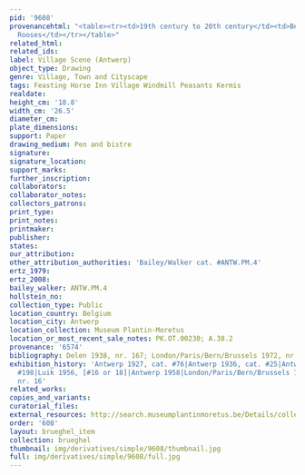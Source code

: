 ```yaml
---
pid: '9608'
provenancehtml: "<table><tr><td>19th century to 20th century</td><td>Belgium Antwerp</td><td>Max
  Rooses</td></tr></table>"
related_html:
related_ids:
label: Village Scene (Antwerp)
object_type: Drawing
genre: Village, Town and Cityscape
tags: Feasting Horse Inn Village Windmill Peasants Kermis
realdate:
height_cm: '18.8'
width_cm: '26.5'
diameter_cm:
plate_dimensions:
support: Paper
drawing_medium: Pen and bistre
signature:
signature_location:
support_marks:
further_inscription:
collaborators:
collaborator_notes:
collectors_patrons:
print_type:
print_notes:
printmaker:
publisher:
states:
our_attribution:
other_attribution_authorities: 'Bailey/Walker cat. #ANTW.PM.4'
ertz_1979:
ertz_2008:
bailey_walker: ANTW.PM.4
hollstein_no:
collection_type: Public
location_country: Belgium
location_city: Antwerp
location_collection: Museum Plantin-Moretus
location_or_most_recent_sale_notes: PK.OT.00230; A.38.2
provenance: '6574'
bibliography: Delen 1938, nr. 167; London/Paris/Bern/Brussels 1972, nr. 16, note 5
exhibition_history: 'Antwerp 1927, cat. #76|Antwerp 1936, cat. #25|Antwerp 1955, cat.
  #198|Luik 1956, [#16 or 18]|Antwerp 1958|London/Paris/Bern/Brussels 1972, under
  nr. 16'
related_works:
copies_and_variants:
curatorial_files:
external_resources: http://search.museumplantinmoretus.be/Details/collect/276962
order: '608'
layout: brueghel_item
collection: brueghel
thumbnail: img/derivatives/simple/9608/thumbnail.jpg
full: img/derivatives/simple/9608/full.jpg
---
```

